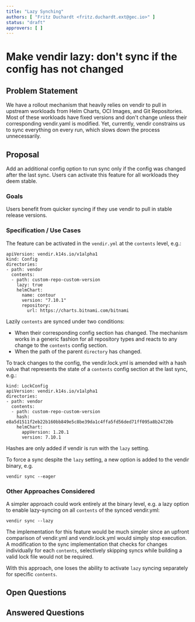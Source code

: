 ```yaml
---
title: "Lazy Synching"
authors: [ "Fritz Duchardt <fritz.duchardt.ext@gec.io>" ]
status: "draft"
approvers: [ ]
---
```


# Make vendir lazy: don't sync if the config has not changed

## Problem Statement
We have a rollout mechanism that heavily relies on vendir to pull in upstream workloads from Helm Charts, OCI Images, and Git Repositories. Most of these workloads have fixed versions and don't change unless their corresponding vendir.yaml is modified. Yet, currently, vendir constrains us to sync everything on every run, which slows down the process unnecessarily.

## Proposal
Add an additional config option to run sync only if the config was changed after the last sync. Users can activate this feature for all workloads they deem stable.

### Goals
Users benefit from quicker syncing if they use vendir to pull in stable release versions.

### Specification / Use Cases
The feature can be activated in the `vendir.yml` at the `contents` level, e.g.:

```
apiVersion: vendir.k14s.io/v1alpha1
kind: Config
directories:
- path: vendor
  contents:
  - path: custom-repo-custom-version
    lazy: true
    helmChart:
      name: contour
      version: "7.10.1"
      repository:
        url: https://charts.bitnami.com/bitnami
```

Lazily `contents` are synced under two conditions:
- When their corresponding config section has changed. The mechanism works in a generic fashion for all repository types and reacts to any change to the `contents` config section. 
- When the path of the parent `directory` has changed.

To track changes to the config, the vendir.lock.yml is amended with a hash value that represents the state of a `contents` config section at the last sync, e.g.:
```
kind: LockConfig
apiVersion: vendir.k14s.io/v1alpha1
directories:
- path: vendor
  contents:
  - path: custom-repo-custom-version
    hash: e8a5d1511f2eb22b160bb849e5c8be39da1c4ffa5fd56ded71ff095a8b24720b
    helmChart:
      appVersion: 1.20.1
      version: 7.10.1
```
Hashes are only added if vendir is run with the `lazy` setting. 

To force a sync despite the `lazy` setting, a new option is added to the vendir binary, e.g.
```
vendir sync --eager
```

### Other Approaches Considered
A simpler approach could work entirely at the binary level, e.g. a lazy option to enable lazy-syncing on all `contents` of the synced vendir.yml:
```
vendir sync --lazy
```
The implementation for this feature would be much simpler since an upfront comparison of vendir.yml and vendir.lock.yml would simply stop execution. A modification to the sync implementation that checks for changes individually for each `contents`, selectively skipping syncs while building a valid lock file would not be required. 

With this approach, one loses the ability to activate `lazy` syncing separately for specific `contents`. 


## Open Questions


## Answered Questions
